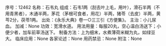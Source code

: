 序号：12462
名称：石韦丸
组成：石韦1两（刮去叶上毛，用叶），滑石半两（不用青黑者），木通半两，茅花（茅根可食者，用花）半两，猪苓（去皮）半两，黄芩2分，茯苓1两。
出处：《永乐大典》卷一○三三引《方便集》。
主治：小儿尿血。
加减：None
功效：宽滑水道。
用法用量：每服20丸，空心温白汤送下；小便少者，加车前草汤送下。
制备方法：上为细末，水煮薄荷米糊为丸，如绿豆大。
临床应用：None
各家论述：None
用药禁忌：None
附注：None
